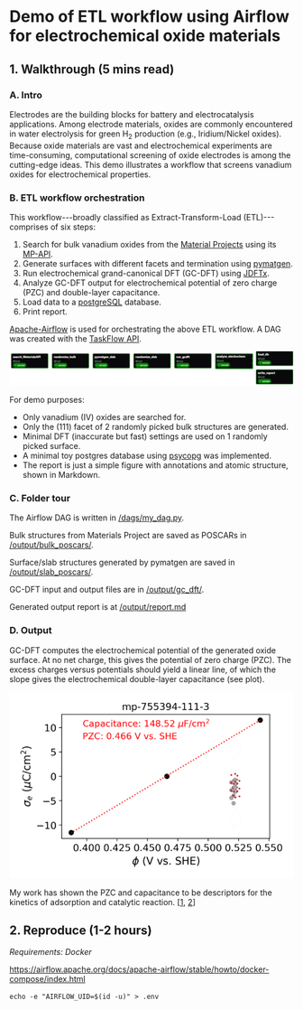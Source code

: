 # Demo of ETL workflow using Airflow for electrochemical oxide materials

## 1. Walkthrough (5 mins read)

### A. Intro
Electrodes are the building blocks for battery and electrocatalysis applications.
Among electrode materials, oxides are commonly encountered in water electrolysis for green H$_2$ production (e.g., Iridium/Nickel oxides).
Because oxide materials are vast and electrochemical experiments are time-consuming,
computational screening of oxide electrodes is among the cutting-edge ideas.
This demo illustrates a workflow that screens vanadium oxides for electrochemical properties.

### B. ETL workflow orchestration
This workflow---broadly classified as Extract-Transform-Load (ETL)---comprises of six steps:
1. Search for bulk vanadium oxides from the [Material Projects](https://next-gen.materialsproject.org/) using its [MP-API](https://next-gen.materialsproject.org/api).
2. Generate surfaces with different facets and termination  using [pymatgen](https://pymatgen.org/).
3. Run electrochemical grand-canonical DFT (GC-DFT) using [JDFTx](https://jdftx.org).
4. Analyze GC-DFT output for electrochemical potential of zero charge (PZC) and double-layer capacitance.
5. Load data to a [postgreSQL](https://www.postgresql.org/) database.
6. Print report.

[Apache-Airflow](https://airflow.apache.org/) is used for orchestrating the above ETL workflow.
A DAG was created with the [TaskFlow API](https://airflow.apache.org/docs/apache-airflow/stable/tutorial/taskflow.html).

![Screenshot from Airflow GUI](./dag.png)

For demo purposes:
- Only vanadium (IV) oxides are searched for.
- Only the (111) facet of 2 randomly picked bulk structures are generated.
- Minimal DFT (inaccurate but fast) settings are used on 1 randomly picked surface.
- A minimal toy postgres database using [psycopg](https://www.psycopg.org/docs/index.html) was implemented.
- The report is just a simple figure with annotations and atomic structure, shown in Markdown.

### C. Folder tour
The Airflow DAG is written in [/dags/my_dag.py](./dags/my_dag.py).

Bulk structures from Materials Project are saved as POSCARs in [/output/bulk_poscars/](./output/bulk_poscars/).

Surface/slab structures generated by pymatgen are saved in [/output/slab_poscars/](./output/slab_poscars/).

GC-DFT input and output files are in [/output/gc_dft/](./output/gc_dft/).

Generated output report is at [/output/report.md](./output/report.md)

### D. Output
GC-DFT computes the electrochemical potential of the generated oxide surface.
At no net charge, this gives the potential of zero charge (PZC).
The excess charges versus potentials should yield a linear line, of which the slope gives the electrochemical double-layer capacitance (see plot).

![Example of report](./output/visualize/mp-755394-111-3.png)

My work has shown the PZC and capacitance to be descriptors for the kinetics of adsorption and catalytic reaction.
\[[1](https://www.nature.com/articles/s42004-025-01579-y),
[2](https://pubs.rsc.org/en/content/articlehtml/2025/sc/d5sc03757c)\]

## 2. Reproduce (1-2 hours)

*Requirements: Docker*

https://airflow.apache.org/docs/apache-airflow/stable/howto/docker-compose/index.html

    echo -e "AIRFLOW_UID=$(id -u)" > .env